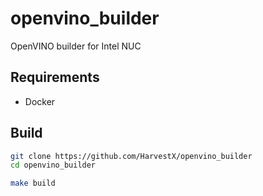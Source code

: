 # openvino_builder
OpenVINO builder for Intel NUC

## Requirements

- Docker

## Build

```bash
git clone https://github.com/HarvestX/openvino_builder
cd openvino_builder

make build
```
